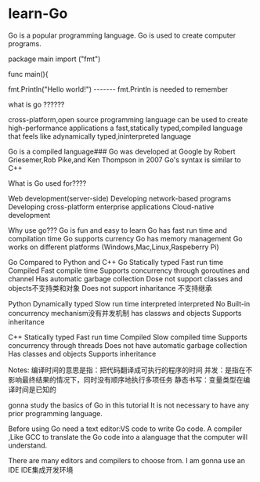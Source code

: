 # learn-Go

Go is a popular programming language.
Go is used to create computer programs.

package main
import ("fmt")

func main(){

fmt.Println("Hello world!") ------- fmt.Println is needed to remember

what is go ??????

cross-platform,open source programming language
can be used to create high-performance applications
a fast,statically typed,compiled language that feels like  adynamically typed,ininterpreted language

Go is a compiled language###
Go was developed at Google by Robert Griesemer,Rob Pike,and Ken Thompson in 2007
Go's syntax is similar to C++

What is Go used for????

Web development(server-side)
Developing network-based programs
Developing cross-platform enterprise applications
Cloud-native development

Why use go???
Go is fun and easy to learn
Go has fast run time and compilation time
Go supports currency
Go has memory management 
Go works on different platforms (Windows,Mac,Linux,Raspeberry Pi)

Go Compared to Python and C++
Go
Statically typed
Fast run time
Compiled 
Fast compile time
Supports concurrency through goroutines and channel
Has automatic garbage collection
Dose not support classes and objects不支持类和对象
Does not support inharitance 不支持继承

Python 
Dynamically typed
Slow run time
interpreted 
interpreted 
No Built-in concurrency mechanism没有并发机制
has classws and objects
Supports inheritance

C++
Statically typed 
Fast run time
Compiled
Slow compiled time
Supports concurrency through threads
Does not have automatic garbage collection
Has classes and objects
Supports inheritance

Notes:
编译时间的意思是指：把代码翻译成可执行的程序的时间
并发：是指在不影响最终结果的情况下，同时没有顺序地执行多项任务
静态书写：变量类型在编译时间是已知的

gonna study the basics of Go in this tutorial
It is not necessary to have any prior programming language.

Before using Go
need a text editor:VS code to write Go code.
A compiler ,Like GCC to translate the Go code into a alanguage that the computer will understand.

There are many editors and compilers to choose from.
I am gonna use an IDE 
IDE集成开发环境





